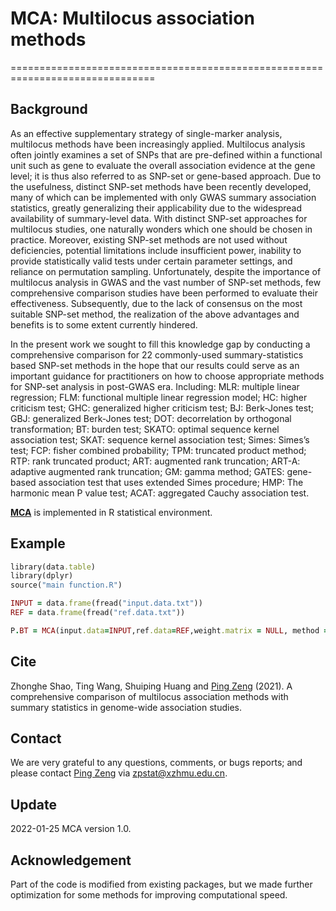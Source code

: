 # MCA: Multilocus association methods
===============================================================================
## Background
As an effective supplementary strategy of single-marker analysis, multilocus methods have been increasingly applied. Multilocus analysis often jointly examines a set of SNPs that are pre-defined within a functional unit such as gene to evaluate the overall association evidence at the gene level; it is thus also referred to as SNP-set or gene-based approach. Due to the usefulness, distinct SNP-set methods have been recently developed, many of which can be implemented with only GWAS summary association statistics, greatly generalizing their applicability due to the widespread availability of summary-level data. With distinct SNP-set approaches for multilocus studies, one naturally wonders which one should be chosen in practice. Moreover, existing SNP-set methods are not used without deficiencies, potential limitations include insufficient power, inability to provide statistically valid tests under certain parameter settings, and reliance on permutation sampling. Unfortunately, despite the importance of multilocus analysis in GWAS and the vast number of SNP-set methods, few comprehensive comparison studies have been performed to evaluate their effectiveness. Subsequently, due to the lack of consensus on the most suitable SNP-set method, the realization of the above advantages and benefits is to some extent currently hindered.

In the present work we sought to fill this knowledge gap by conducting a comprehensive comparison for 22 commonly-used summary-statistics based SNP-set methods in the hope that our results could serve as an important guidance for practitioners on how to choose appropriate methods for SNP-set analysis in post-GWAS era. Including: MLR: multiple linear regression; FLM: functional multiple linear regression model; HC: higher criticism test; GHC: generalized higher criticism test; BJ: Berk-Jones test; GBJ: generalized Berk-Jones test; DOT: decorrelation by orthogonal transformation; BT: burden test; SKATO: optimal sequence kernel association test; SKAT: sequence kernel association test; Simes: Simes’s test; FCP: fisher combined probability; TPM: truncated product method; RTP: rank truncated product; ART: augmented rank truncation; ART-A: adaptive augmented rank truncation; GM: gamma method; GATES: gene-based association test that uses extended Simes procedure; HMP: The harmonic mean P value test; ACAT: aggregated Cauchy association test.

**[MCA](https://github.com/biostatpzeng/MCA)** is implemented in R statistical environment.

## Example
```ruby
library(data.table)
library(dplyr)
source("main function.R")

INPUT = data.frame(fread("input.data.txt"))
REF = data.frame(fread("ref.data.txt"))

P.BT = MCA(input.data=INPUT,ref.data=REF,weight.matrix = NULL, method = "BT")
```

## Cite
Zhonghe Shao, Ting Wang, Shuiping Huang and [Ping Zeng](https://github.com/biostatpzeng) (2021). A comprehensive comparison of multilocus association methods with summary statistics in genome-wide association studies.

## Contact
We are very grateful to any questions, comments, or bugs reports; and please contact [Ping Zeng](https://github.com/biostatpzeng) via zpstat@xzhmu.edu.cn.

## Update
2022-01-25 MCA version 1.0.

## Acknowledgement
Part of the code is modified from existing packages, but we made further optimization for some methods for improving computational speed.
